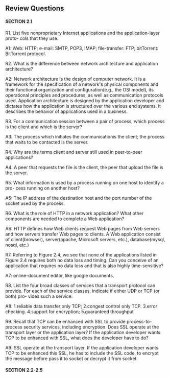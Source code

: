 ## Review Questions
#### SECTION 2.1
R1. List five nonproprietary Internet applications and the application-layer proto- cols that they use.

A1: Web: HTTP; e-mail: SMTP, POP3, IMAP; file-transfer: FTP; bitTorrent: BitTorrent protocol.

R2. What is the difference between network architecture and application architecture?

A2: Network architecture is the design of computer network. It is a framework for the specification of a network's physical components and their functional organization and configuration(e.g., the OSI model), its operational principles and procedures, as well as communication protocols used. Application architecture is designed by the application developer and dictates how the application is structured over the various end systems. It describes the behavior of applications used in a business.

R3. For a communication session between a pair of process, which process is the client and which is the server?

A3: The process which initiates the communicationis the client; the process that waits to be contacted is the server.

R4. Why are the terms client and server still used in peer-to-peer applications?

A4: A peer that requests the file is the client, the peer that upload the file is the server.

R5. What information is used by a process running on one host to identify a pro- cess running on another host?

A5: The IP address of the destination host and the port number of the socket used by the process.

R6. What is the role of HTTP in a network application? What other components are needed to complete a Web application?

A6: HTTP defines how Web clients request Web pages from Web servers and how servers transfer Web pages to clients. A Web application consist of client(browser), server(apache, Microsoft servers, etc.), database(mysql, nosql, etc.)

R7. Referring to Figure 2.4, we see that none of the applications listed in Figure 2.4 requires both no data loss and timing. Can you conceive of an application that requires no data loss and that is also highly time-sensitive?

A7: online-document editor, like google documents.

R8. List the four broad classes of services that a transport protocol can provide. For each of the service classes, indicate if either UDP or TCP (or both) pro- vides such a service.

A8: 1.reliable data transfer only TCP; 2.congest control only TCP. 3.error checking. 4.support for encryption; 5.guaranteed throughput

R9. Recall that TCP can be enhanced with SSL to provide process-to-process security services, including encryption. Does SSL operate at the transport layer or the application layer? If the application developer wants TCP to be enhanced with SSL, what does the developer have to do?

A9: SSL operate at the transport layer. If the application developer wants TCP to be enhanced this SSL, he has to include the SSL code, to encrypt the message before pass it to socket or decrypt it from socket.

#### SECTION 2.2-2.5
